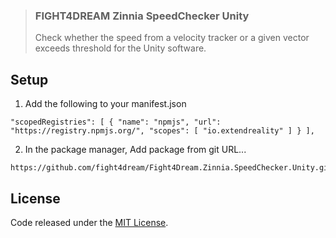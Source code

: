 > ### FIGHT4DREAM Zinnia SpeedChecker Unity
> Check whether the speed from a velocity tracker or a given vector exceeds threshold for the Unity software.

## Setup

1. Add the following to your manifest.json
```
"scopedRegistries": [ { "name": "npmjs", "url": "https://registry.npmjs.org/", "scopes": [ "io.extendreality" ] } ],
```

2. In the package manager, Add package from git URL...
```
https://github.com/fight4dream/Fight4Dream.Zinnia.SpeedChecker.Unity.git
```

## License

Code released under the [MIT License][License].

[License]: LICENSE.md

